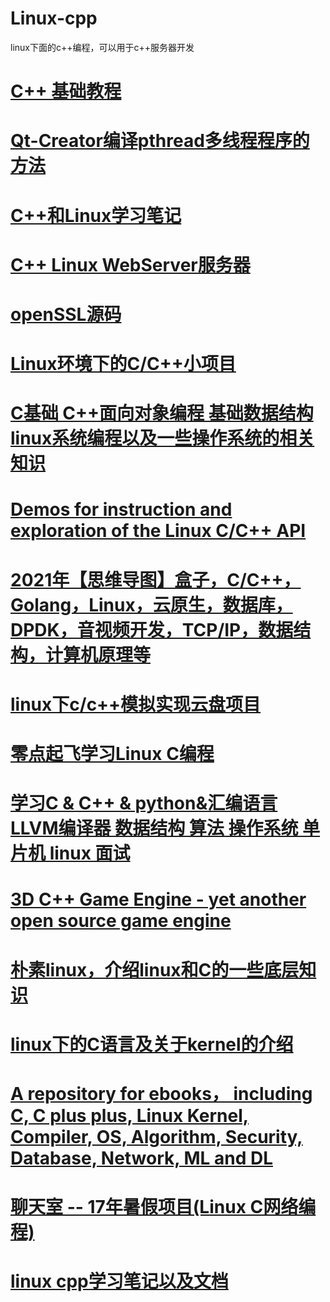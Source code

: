 # Linux-cpp
linux下面的c++编程，可以用于c++服务器开发
# <a href="https://doc.yonyoucloud.com/doc/wiki/project/cplusplus/index.html">C++ 基础教程</a>
# <a href="https://blog.csdn.net/ctrigger/article/details/109792659">Qt-Creator编译pthread多线程程序的方法</a>
# <a href="https://github.com/szza/LearningNote">C++和Linux学习笔记</a>
# <a href="https://github.com/markparticle/WebServer">C++ Linux WebServer服务器</a>
# <a href="https://github.com/openssl/openssl">openSSL源码</a>
# <a href="https://github.com/uufree/Linux">Linux环境下的C/C++小项目</a>
# <a href="https://github.com/impact-eintr/LinuxC">C基础 C++面向对象编程 基础数据结构 linux系统编程以及一些操作系统的相关知识</a>
# <a href="https://github.com/veltzer/demos-linux">Demos for instruction and exploration of the Linux C/C++ API</a>
# <a href="https://github.com/0voice/learning_mind_map">2021年【思维导图】盒子，C/C++，Golang，Linux，云原生，数据库，DPDK，音视频开发，TCP/IP，数据结构，计算机原理等</a>
# <a href="https://github.com/qinyuLT/CloudPan">linux下c/c++模拟实现云盘项目</a>
# <a href="https://github.com/yiibook/zero-takeoff-learn-linux-c-programming">零点起飞学习Linux C编程</a>
# <a href="https://github.com/Ewenwan/ShiYanLou">学习C & C++ & python&汇编语言 LLVM编译器 数据结构 算法 操作系统 单片机 linux 面试</a>
# <a href="https://github.com/nem0/LumixEngine">3D C++ Game Engine - yet another open source game engine</a>
# <a href="https://github.com/1184893257/simplelinux">朴素linux，介绍linux和C的一些底层知识</a>
# <a href="https://github.com/yaouser/C">linux下的C语言及关于kernel的介绍</a>
# <a href="https://github.com/XWHQSJ/ebooks">A repository for ebooks， including C, C plus plus, Linux Kernel, Compiler, OS, Algorithm, Security, Database, Network, ML and DL</a>
# <a href="https://github.com/fujie-xiyou/chat_room">聊天室 -- 17年暑假项目(Linux C网络编程)</a>
# <a href="https://github.com/liao20081228/wangdao_study_note">linux cpp学习笔记以及文档</a>
